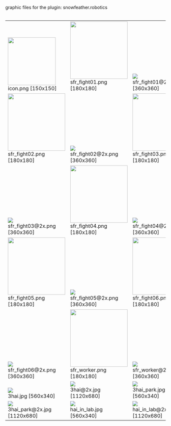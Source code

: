 graphic files for the plugin: snowfeather.robotics<br>
<br>
<table>
	<tr valign="bottom">
		<td><img src="https://raw.githubusercontent.com/zuckung/endless-sky-plugins/refs/heads/main/myplugins/snowfeather.robotics/icon.png width="150" height="150"><br>
		icon.png [150x150]</td>
		<td><img src="https://raw.githubusercontent.com/zuckung/endless-sky-plugins/refs/heads/main/myplugins/snowfeather.robotics/images/outfit/sfr_fight01.png width="180" height="180"><br>
		sfr_fight01.png [180x180]</td>
		<td><img src="https://raw.githubusercontent.com/zuckung/endless-sky-plugins/refs/heads/main/myplugins/snowfeather.robotics/images/outfit/sfr_fight01@2x.png? height="200"><br>
		sfr_fight01@2x.png [360x360]</td>
	</tr>
	<tr valign="bottom">
		<td><img src="https://raw.githubusercontent.com/zuckung/endless-sky-plugins/refs/heads/main/myplugins/snowfeather.robotics/images/outfit/sfr_fight02.png width="180" height="180"><br>
		sfr_fight02.png [180x180]</td>
		<td><img src="https://raw.githubusercontent.com/zuckung/endless-sky-plugins/refs/heads/main/myplugins/snowfeather.robotics/images/outfit/sfr_fight02@2x.png? height="200"><br>
		sfr_fight02@2x.png [360x360]</td>
		<td><img src="https://raw.githubusercontent.com/zuckung/endless-sky-plugins/refs/heads/main/myplugins/snowfeather.robotics/images/outfit/sfr_fight03.png width="180" height="180"><br>
		sfr_fight03.png [180x180]</td>
	</tr>
	<tr valign="bottom">
		<td><img src="https://raw.githubusercontent.com/zuckung/endless-sky-plugins/refs/heads/main/myplugins/snowfeather.robotics/images/outfit/sfr_fight03@2x.png? height="200"><br>
		sfr_fight03@2x.png [360x360]</td>
		<td><img src="https://raw.githubusercontent.com/zuckung/endless-sky-plugins/refs/heads/main/myplugins/snowfeather.robotics/images/outfit/sfr_fight04.png width="180" height="180"><br>
		sfr_fight04.png [180x180]</td>
		<td><img src="https://raw.githubusercontent.com/zuckung/endless-sky-plugins/refs/heads/main/myplugins/snowfeather.robotics/images/outfit/sfr_fight04@2x.png? height="200"><br>
		sfr_fight04@2x.png [360x360]</td>
	</tr>
	<tr valign="bottom">
		<td><img src="https://raw.githubusercontent.com/zuckung/endless-sky-plugins/refs/heads/main/myplugins/snowfeather.robotics/images/outfit/sfr_fight05.png width="180" height="180"><br>
		sfr_fight05.png [180x180]</td>
		<td><img src="https://raw.githubusercontent.com/zuckung/endless-sky-plugins/refs/heads/main/myplugins/snowfeather.robotics/images/outfit/sfr_fight05@2x.png? height="200"><br>
		sfr_fight05@2x.png [360x360]</td>
		<td><img src="https://raw.githubusercontent.com/zuckung/endless-sky-plugins/refs/heads/main/myplugins/snowfeather.robotics/images/outfit/sfr_fight06.png width="180" height="180"><br>
		sfr_fight06.png [180x180]</td>
	</tr>
	<tr valign="bottom">
		<td><img src="https://raw.githubusercontent.com/zuckung/endless-sky-plugins/refs/heads/main/myplugins/snowfeather.robotics/images/outfit/sfr_fight06@2x.png? height="200"><br>
		sfr_fight06@2x.png [360x360]</td>
		<td><img src="https://raw.githubusercontent.com/zuckung/endless-sky-plugins/refs/heads/main/myplugins/snowfeather.robotics/images/outfit/sfr_worker.png width="180" height="180"><br>
		sfr_worker.png [180x180]</td>
		<td><img src="https://raw.githubusercontent.com/zuckung/endless-sky-plugins/refs/heads/main/myplugins/snowfeather.robotics/images/outfit/sfr_worker@2x.png? height="200"><br>
		sfr_worker@2x.png [360x360]</td>
	</tr>
	<tr valign="bottom">
		<td><img src="https://raw.githubusercontent.com/zuckung/endless-sky-plugins/refs/heads/main/myplugins/snowfeather.robotics/images/scene/3hai.jpg width="200"><br>
		3hai.jpg [560x340]</td>
		<td><img src="https://raw.githubusercontent.com/zuckung/endless-sky-plugins/refs/heads/main/myplugins/snowfeather.robotics/images/scene/3hai@2x.jpg width="200"><br>
		3hai@2x.jpg [1120x680]</td>
		<td><img src="https://raw.githubusercontent.com/zuckung/endless-sky-plugins/refs/heads/main/myplugins/snowfeather.robotics/images/scene/3hai_park.jpg width="200"><br>
		3hai_park.jpg [560x340]</td>
	</tr>
	<tr valign="bottom">
		<td><img src="https://raw.githubusercontent.com/zuckung/endless-sky-plugins/refs/heads/main/myplugins/snowfeather.robotics/images/scene/3hai_park@2x.jpg width="200"><br>
		3hai_park@2x.jpg [1120x680]</td>
		<td><img src="https://raw.githubusercontent.com/zuckung/endless-sky-plugins/refs/heads/main/myplugins/snowfeather.robotics/images/scene/hai_in_lab.jpg width="200"><br>
		hai_in_lab.jpg [560x340]</td>
		<td><img src="https://raw.githubusercontent.com/zuckung/endless-sky-plugins/refs/heads/main/myplugins/snowfeather.robotics/images/scene/hai_in_lab@2x.jpg width="200"><br>
		hai_in_lab@2x.jpg [1120x680]</td>
	</tr>
</table>
